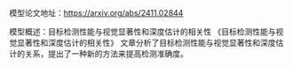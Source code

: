 模型论文地址：https://arxiv.org/abs/2411.02844

模型概述：目标检测性能与视觉显著性和深度估计的相关性
《目标检测性能与视觉显著性和深度估计的相关性》
文章分析了目标检测性能与视觉显著性和深度估计的关系，提出了一种新的方法来提高检测准确度。
